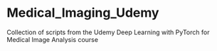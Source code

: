 # Medical_Imaging_Udemy
 Collection of scripts from the Udemy Deep Learning with PyTorch for Medical Image Analysis course
